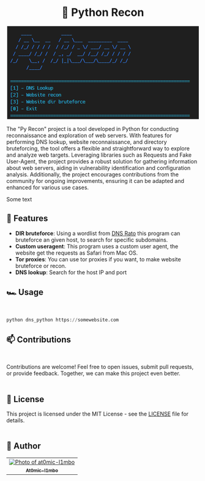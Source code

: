<h1 align="center">👀 Python Recon</h1>

<p align="center"><img src="project_image.png"> </img></p>

The "Py Recon" project is a tool developed in Python for conducting reconnaissance and exploration of web servers. With features for performing DNS lookup, website reconnaissance, and directory bruteforcing, the tool offers a flexible and straightforward way to explore and analyze web targets. Leveraging libraries such as Requests and Fake User-Agent, the project provides a robust solution for gathering information about web servers, aiding in vulnerability identification and configuration analysis. Additionally, the project encourages contributions from the community for ongoing improvements, ensuring it can be adapted and enhanced for various use cases.


<p>Some text</p>

## 🔑 Features

- **DIR bruteforce**: Using a wordlist from <a href="https://github.com/ricardolongatto/dnsrato">DNS Rato</a> this program can bruteforce an given host, to search for specific subdomains.
- **Custom useragent**: This program uses a custom user agent, the website get the requests as Safari from Mac OS.
- **Tor proxies**: You can use tor proxies if you want, to make website bruteforce or recon.
- **DNS lookup**: Search for the host IP and port

## 🏎️ Usage<br></br>

```python
python dns_python https://somewebsite.com
```

## 📫 Contributions<br></br>

Contributions are welcome! Feel free to open issues, submit pull requests, or provide feedback. Together, we can make this project even better.<br></br>


## 📝 License

This project is licensed under the MIT License - see the [LICENSE](LICENSE) file for details.<br></br>


## 🦄 Author

<table>
  <tr>
    <td align="center">
      <a href="#" title="author image">
        <img src="https://avatars.githubusercontent.com/u/134895141?v=4" width="100px;" alt="Photo of at0mic-l1mbo"/><br>
        <sub>
          <b>At0mic-l1mbo</b>
        </sub>
      </a>
    </td>
  </tr>
</table>
